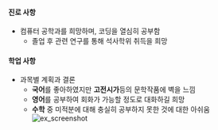 #### 진로 사항
  - 컴퓨터 공학과를 희망하며, 코딩을 열심히 공부함
    - 졸업 후 관련 연구를 통해 석사학위 취득을 희망

#### 학업 사항
  - 과목별 계획과 결론
    - **국어**를 좋아하였지만 **고전시가**등의 문학작품에 벽을 느낌
    - **영어**를 공부하여 회화가 가능할 정도로 대화하길 희망
    - **수학** 중 미적분에 대해 충실히 공부하지 못한 것에 대한 아쉬움
    ![ex_screenshot](./images/workExperience/0.jpg)
